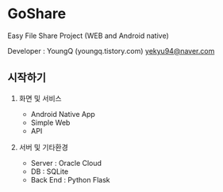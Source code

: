 # GoShare
Easy File Share Project (WEB and Android native)

Developer : YoungQ (youngq.tistory.com)
            yekyu94@naver.com


## 시작하기
 1. 화면 및 서비스
    - Android Native App
    - Simple Web
    - API

 2. 서버 및 기타환경
    - Server   : Oracle Cloud
    - DB       : SQLite
    - Back End : Python Flask
    